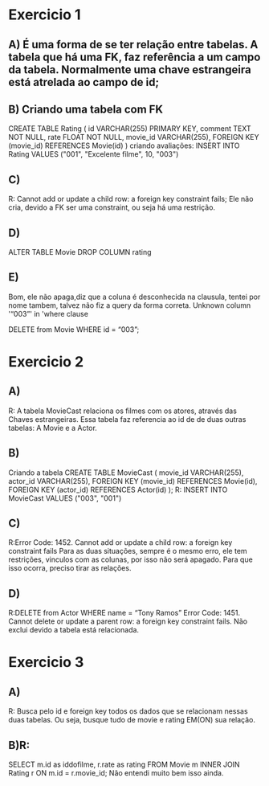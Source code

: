 # Exercicio 1

## A) É uma forma de se ter relação entre tabelas. A tabela que há uma FK, faz referência a um campo da tabela. Normalmente uma chave estrangeira está atrelada ao campo de id;

## B) Criando uma tabela com FK

CREATE TABLE Rating (
id VARCHAR(255) PRIMARY KEY,
comment TEXT NOT NULL,
rate FLOAT NOT NULL,
movie_id VARCHAR(255),
FOREIGN KEY (movie_id) REFERENCES Movie(id)
)
criando avaliações:
INSERT INTO Rating VALUES
("001", "Excelente filme", 10, "003")

## C)

R: Cannot add or update a child row: a foreign key constraint fails; Ele não cria, devido a FK ser uma constraint, ou seja há uma restrição.

## D)

ALTER TABLE Movie DROP COLUMN rating

## E)

Bom, ele não apaga,diz que a coluna é desconhecida na clausula, tentei por nome tambem, talvez não fiz a query da forma correta.
Unknown column '“003”' in 'where clause

DELETE from Movie
WHERE id = “003”;

# Exercicio 2

## A)

R: A tabela MovieCast relaciona os filmes com os atores, através das Chaves estrangeiras. Essa tabela faz referencia ao id de de duas outras tabelas: A Movie e a Actor.

## B)

Criando a tabela
CREATE TABLE MovieCast (
movie_id VARCHAR(255),
actor_id VARCHAR(255),
FOREIGN KEY (movie_id) REFERENCES Movie(id),
FOREIGN KEY (actor_id) REFERENCES Actor(id)
);
R: INSERT INTO MovieCast VALUES
("003", "001")

## C)

R:Error Code: 1452. Cannot add or update a child row: a foreign key constraint fails
Para as duas situações, sempre é o mesmo erro, ele tem restrições, vinculos com as colunas, por isso não será apagado. Para que isso ocorra, preciso tirar as relações.

## D)

R:DELETE from Actor
WHERE name = “Tony Ramos”
Error Code: 1451. Cannot delete or update a parent row: a foreign key constraint fails.
Não exclui devido a tabela está relacionada.

# Exercicio 3

## A)

R: Busca pelo id e foreign key todos os dados que se relacionam nessas duas tabelas. Ou seja, busque tudo de movie e rating EM(ON) sua relação.

## B)R:

SELECT m.id as iddofilme, r.rate as rating FROM Movie m
INNER JOIN Rating r ON m.id = r.movie_id;
Não entendi muito bem isso ainda.

